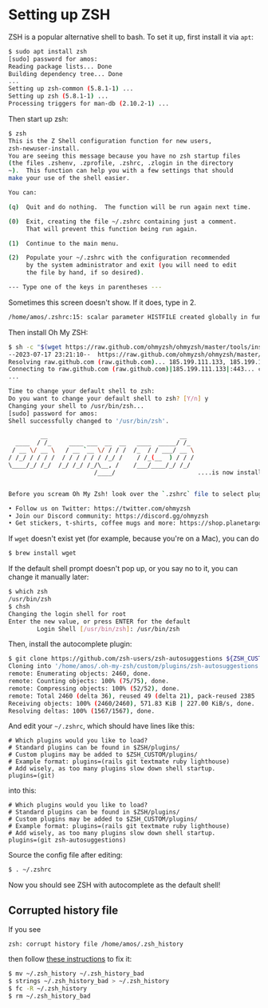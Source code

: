 # Setting up ZSH

ZSH is a popular alternative shell to bash. To set it up, first install it via `apt`:

```bash
$ sudo apt install zsh
[sudo] password for amos:
Reading package lists... Done
Building dependency tree... Done
...
Setting up zsh-common (5.8.1-1) ...
Setting up zsh (5.8.1-1) ...
Processing triggers for man-db (2.10.2-1) ...
```

Then start up zsh:

```bash
$ zsh
This is the Z Shell configuration function for new users,
zsh-newuser-install.
You are seeing this message because you have no zsh startup files
(the files .zshenv, .zprofile, .zshrc, .zlogin in the directory
~).  This function can help you with a few settings that should
make your use of the shell easier.

You can:

(q)  Quit and do nothing.  The function will be run again next time.

(0)  Exit, creating the file ~/.zshrc containing just a comment.
     That will prevent this function being run again.

(1)  Continue to the main menu.

(2)  Populate your ~/.zshrc with the configuration recommended
     by the system administrator and exit (you will need to edit
     the file by hand, if so desired).

--- Type one of the keys in parentheses ---
```

Sometimes this screen doesn't show. If it does, type in 2.

```bash
/home/amos/.zshrc:15: scalar parameter HISTFILE created globally in function zsh-newuser-install
```

Then install Oh My ZSH:

```bash
$ sh -c "$(wget https://raw.github.com/ohmyzsh/ohmyzsh/master/tools/install.sh -O -)"
--2023-07-17 23:21:10--  https://raw.github.com/ohmyzsh/ohmyzsh/master/tools/install.sh
Resolving raw.github.com (raw.github.com)... 185.199.111.133, 185.199.110.133, 185.199.108.133, ...
Connecting to raw.github.com (raw.github.com)|185.199.111.133|:443... connected.
...

Time to change your default shell to zsh:
Do you want to change your default shell to zsh? [Y/n] y
Changing your shell to /usr/bin/zsh...
[sudo] password for amos:
Shell successfully changed to '/usr/bin/zsh'.

         __                                     __
  ____  / /_     ____ ___  __  __   ____  _____/ /_
 / __ \/ __ \   / __ `__ \/ / / /  /_  / / ___/ __ \
/ /_/ / / / /  / / / / / / /_/ /    / /_(__  ) / / /
\____/_/ /_/  /_/ /_/ /_/\__, /    /___/____/_/ /_/
                        /____/                       ....is now installed!


Before you scream Oh My Zsh! look over the `.zshrc` file to select plugins, themes, and options.

• Follow us on Twitter: https://twitter.com/ohmyzsh
• Join our Discord community: https://discord.gg/ohmyzsh
• Get stickers, t-shirts, coffee mugs and more: https://shop.planetargon.com/collections/oh-my-zsh
```

If `wget` doesn't exist yet (for example, because you're on a Mac), you can do

```bash
$ brew install wget
```

If the default shell prompt doesn't pop up, or you say no to it, you can change it manually later:

```bash
$ which zsh
/usr/bin/zsh
$ chsh
Changing the login shell for root
Enter the new value, or press ENTER for the default
        Login Shell [/usr/bin/zsh]: /usr/bin/zsh
```

Then, install the autocomplete plugin:

```bash
$ git clone https://github.com/zsh-users/zsh-autosuggestions ${ZSH_CUSTOM:-~/.oh-my-zsh/custom}/plugins/zsh-autosuggestions
Cloning into '/home/amos/.oh-my-zsh/custom/plugins/zsh-autosuggestions'...
remote: Enumerating objects: 2460, done.
remote: Counting objects: 100% (75/75), done.
remote: Compressing objects: 100% (52/52), done.
remote: Total 2460 (delta 36), reused 49 (delta 21), pack-reused 2385
Receiving objects: 100% (2460/2460), 571.83 KiB | 227.00 KiB/s, done.
Resolving deltas: 100% (1567/1567), done.
```

And edit your `~/.zshrc`, which should have lines like this:

```
# Which plugins would you like to load?
# Standard plugins can be found in $ZSH/plugins/
# Custom plugins may be added to $ZSH_CUSTOM/plugins/
# Example format: plugins=(rails git textmate ruby lighthouse)
# Add wisely, as too many plugins slow down shell startup.
plugins=(git)
```

into this:

```
# Which plugins would you like to load?
# Standard plugins can be found in $ZSH/plugins/
# Custom plugins may be added to $ZSH_CUSTOM/plugins/
# Example format: plugins=(rails git textmate ruby lighthouse)
# Add wisely, as too many plugins slow down shell startup.
plugins=(git zsh-autosuggestions)
```

Source the config file after editing:

```bash
$ . ~/.zshrc
```

Now you should see ZSH with autocomplete as the default shell!

## Corrupted history file

If you see

```
zsh: corrupt history file /home/amos/.zsh_history
```

then follow [these instructions](https://shapeshed.com/zsh-corrupt-history-file/) to fix it:

```bash
$ mv ~/.zsh_history ~/.zsh_history_bad
$ strings ~/.zsh_history_bad > ~/.zsh_history
$ fc -R ~/.zsh_history
$ rm ~/.zsh_history_bad
```
